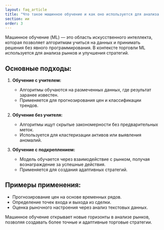 ```yaml
---
layout: faq_article
title: "Что такое машинное обучение и как оно используется для анализа рынков?"
section: ии
order: 3
---
```


Машинное обучение (ML) — это область искусственного интеллекта, которая позволяет алгоритмам учиться на данных и принимать решения без явного программирования. В контексте торговли ML используется для анализа рынков и улучшения стратегий.

## Основные подходы:

1. **Обучение с учителем:**  
   - Алгоритмы обучаются на размеченных данных, где результат заранее известен.  
   - Применяется для прогнозирования цен и классификации трендов.  

2. **Обучение без учителя:**  
   - Алгоритмы ищут скрытые закономерности без предварительных меток.  
   - Используется для кластеризации активов или выявления аномалий.  

3. **Обучение с подкреплением:**  
   - Модель обучается через взаимодействие с рынком, получая вознаграждение за успешные действия.  
   - Применяется для создания адаптивных стратегий.  

## Примеры применения:

- Прогнозирование цен на основе временных рядов.  
- Определение точек входа и выхода из сделки.  
- Оценка рыночного настроения через анализ текстовых данных.  

Машинное обучение открывает новые горизонты в анализе рынков, позволяя создавать более точные и адаптивные торговые стратегии.
